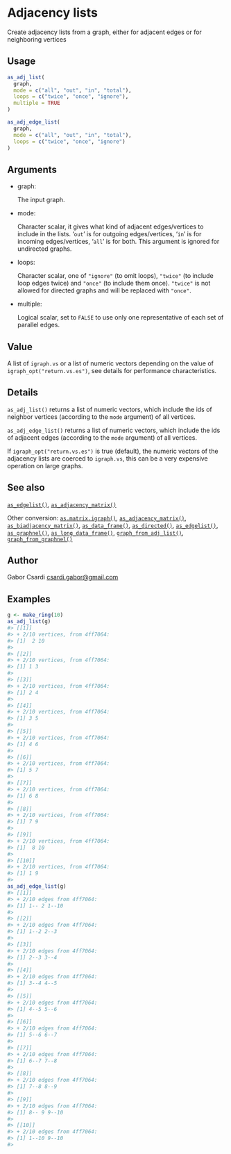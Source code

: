 # Adjacency lists

Create adjacency lists from a graph, either for adjacent edges or for
neighboring vertices

## Usage

``` r
as_adj_list(
  graph,
  mode = c("all", "out", "in", "total"),
  loops = c("twice", "once", "ignore"),
  multiple = TRUE
)

as_adj_edge_list(
  graph,
  mode = c("all", "out", "in", "total"),
  loops = c("twice", "once", "ignore")
)
```

## Arguments

- graph:

  The input graph.

- mode:

  Character scalar, it gives what kind of adjacent edges/vertices to
  include in the lists. ‘`out`’ is for outgoing edges/vertices, ‘`in`’
  is for incoming edges/vertices, ‘`all`’ is for both. This argument is
  ignored for undirected graphs.

- loops:

  Character scalar, one of `"ignore"` (to omit loops), `"twice"` (to
  include loop edges twice) and `"once"` (to include them once).
  `"twice"` is not allowed for directed graphs and will be replaced with
  `"once"`.

- multiple:

  Logical scalar, set to `FALSE` to use only one representative of each
  set of parallel edges.

## Value

A list of `igraph.vs` or a list of numeric vectors depending on the
value of `igraph_opt("return.vs.es")`, see details for performance
characteristics.

## Details

`as_adj_list()` returns a list of numeric vectors, which include the ids
of neighbor vertices (according to the `mode` argument) of all vertices.

`as_adj_edge_list()` returns a list of numeric vectors, which include
the ids of adjacent edges (according to the `mode` argument) of all
vertices.

If `igraph_opt("return.vs.es")` is true (default), the numeric vectors
of the adjacency lists are coerced to `igraph.vs`, this can be a very
expensive operation on large graphs.

## See also

[`as_edgelist()`](https://r.igraph.org/reference/as_edgelist.md),
[`as_adjacency_matrix()`](https://r.igraph.org/reference/as_adjacency_matrix.md)

Other conversion:
[`as.matrix.igraph()`](https://r.igraph.org/reference/as.matrix.igraph.md),
[`as_adjacency_matrix()`](https://r.igraph.org/reference/as_adjacency_matrix.md),
[`as_biadjacency_matrix()`](https://r.igraph.org/reference/as_biadjacency_matrix.md),
[`as_data_frame()`](https://r.igraph.org/reference/graph_from_data_frame.md),
[`as_directed()`](https://r.igraph.org/reference/as_directed.md),
[`as_edgelist()`](https://r.igraph.org/reference/as_edgelist.md),
[`as_graphnel()`](https://r.igraph.org/reference/as_graphnel.md),
[`as_long_data_frame()`](https://r.igraph.org/reference/as_long_data_frame.md),
[`graph_from_adj_list()`](https://r.igraph.org/reference/graph_from_adj_list.md),
[`graph_from_graphnel()`](https://r.igraph.org/reference/graph_from_graphnel.md)

## Author

Gabor Csardi <csardi.gabor@gmail.com>

## Examples

``` r
g <- make_ring(10)
as_adj_list(g)
#> [[1]]
#> + 2/10 vertices, from 4ff7064:
#> [1]  2 10
#> 
#> [[2]]
#> + 2/10 vertices, from 4ff7064:
#> [1] 1 3
#> 
#> [[3]]
#> + 2/10 vertices, from 4ff7064:
#> [1] 2 4
#> 
#> [[4]]
#> + 2/10 vertices, from 4ff7064:
#> [1] 3 5
#> 
#> [[5]]
#> + 2/10 vertices, from 4ff7064:
#> [1] 4 6
#> 
#> [[6]]
#> + 2/10 vertices, from 4ff7064:
#> [1] 5 7
#> 
#> [[7]]
#> + 2/10 vertices, from 4ff7064:
#> [1] 6 8
#> 
#> [[8]]
#> + 2/10 vertices, from 4ff7064:
#> [1] 7 9
#> 
#> [[9]]
#> + 2/10 vertices, from 4ff7064:
#> [1]  8 10
#> 
#> [[10]]
#> + 2/10 vertices, from 4ff7064:
#> [1] 1 9
#> 
as_adj_edge_list(g)
#> [[1]]
#> + 2/10 edges from 4ff7064:
#> [1] 1-- 2 1--10
#> 
#> [[2]]
#> + 2/10 edges from 4ff7064:
#> [1] 1--2 2--3
#> 
#> [[3]]
#> + 2/10 edges from 4ff7064:
#> [1] 2--3 3--4
#> 
#> [[4]]
#> + 2/10 edges from 4ff7064:
#> [1] 3--4 4--5
#> 
#> [[5]]
#> + 2/10 edges from 4ff7064:
#> [1] 4--5 5--6
#> 
#> [[6]]
#> + 2/10 edges from 4ff7064:
#> [1] 5--6 6--7
#> 
#> [[7]]
#> + 2/10 edges from 4ff7064:
#> [1] 6--7 7--8
#> 
#> [[8]]
#> + 2/10 edges from 4ff7064:
#> [1] 7--8 8--9
#> 
#> [[9]]
#> + 2/10 edges from 4ff7064:
#> [1] 8-- 9 9--10
#> 
#> [[10]]
#> + 2/10 edges from 4ff7064:
#> [1] 1--10 9--10
#> 
```
